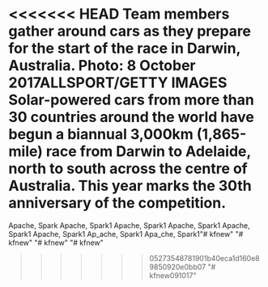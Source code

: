 <<<<<<< HEAD
Team members gather around cars as they prepare for the start of the race 
in Darwin, Australia. Photo: 8 October 2017ALLSPORT/GETTY IMAGES
Solar-powered cars from more than 30 countries around the world 
have begun a biannual 3,000km (1,865-mile) race from Darwin to Adelaide, 
north to south across the centre of Australia. This year marks the 
30th anniversary of the competition.
=======
Apache, Spark
Apache, Spark1
Apache, Spark1
Apache, Spark1
Apache, Spark1
Apache, Spark1
Ap_ache, Spark1
Apa_che, Spark1"# kfnew" 
"# kfnew" 
"# kfnew" 
"# kfnew" 
>>>>>>> 05273548781901b40eca1d160e89850920e0bb07
"# kfnew091017" 
